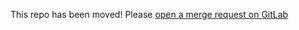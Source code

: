  This repo has been moved! Please [open a merge request on GitLab](https://gitlab.login.gov/lg/identity-design-system/-/merge_requests/new)
